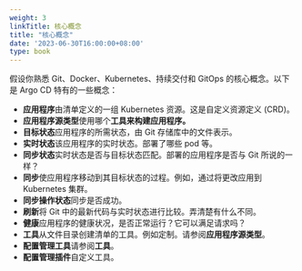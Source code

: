 ```yaml
---
weight: 3
linkTitle: 核心概念
title: "核心概念"
date: '2023-06-30T16:00:00+08:00'
type: book
---
```


假设你熟悉 Git、Docker、Kubernetes、持续交付和 GitOps 的核心概念。以下是 Argo CD 特有的一些概念：

- **应用程序**由清单定义的一组 Kubernetes 资源。这是自定义资源定义 (CRD)。
- **应用程序源类型**使用哪个**工具来构建应用程序。**
- **目标状态**应用程序的所需状态，由 Git 存储库中的文件表示。
- **实时状态**该应用程序的实时状态。部署了哪些 pod 等。
- **同步状态**实时状态是否与目标状态匹配。部署的应用程序是否与 Git 所说的一样？
- **同步**使应用程序移动到其目标状态的过程。例如，通过将更改应用到 Kubernetes 集群。
- **同步操作状态**同步是否成功。
- **刷新**将 Git 中的最新代码与实时状态进行比较。弄清楚有什么不同。
- **健康**应用程序的健康状况，是否正常运行？它可以满足请求吗？
- **工具**从文件目录创建清单的工具。例如定制。请参阅**应用程序源类型**。
- **配置管理工具**请参阅**工具**。
- **配置管理插件**自定义工具。
